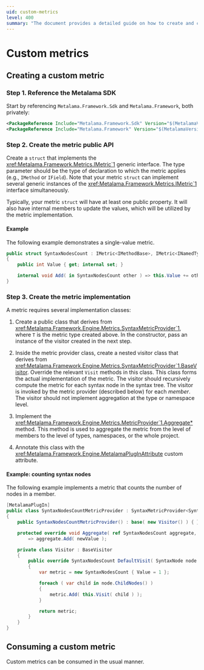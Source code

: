 ```yaml
---
uid: custom-metrics
level: 400
summary: "The document provides a detailed guide on how to create and consume custom metrics using the Metalama SDK, including steps on referencing the SDK, creating the metric public API, and implementing the metric."
---
```


# Custom metrics

## Creating a custom metric

### Step 1. Reference the Metalama SDK

Start by referencing `Metalama.Framework.Sdk` and `Metalama.Framework`, both privately:

```xml
<PackageReference Include="Metalama.Framework.Sdk" Version="$(MetalamaVersion)" PrivateAssets="all" />
<PackageReference Include="Metalama.Framework" Version="$(MetalamaVersion)" PrivateAssets="all" />
```

### Step 2. Create the metric public API

Create a `struct` that implements the <xref:Metalama.Framework.Metrics.IMetric`1> generic interface. The type parameter should be the type of declaration to which the metric applies (e.g., `IMethod` or `IField`). Note that your metric `struct` can implement several generic instances of the <xref:Metalama.Framework.Metrics.IMetric`1> interface simultaneously.

Typically, your metric `struct` will have at least one public property. It will also have internal members to update the values, which will be utilized by the metric implementation.

#### Example

The following example demonstrates a single-value metric.

```cs
public struct SyntaxNodesCount : IMetric<IMethodBase>, IMetric<INamedType>, IMetric<INamespace>, IMetric<ICompilation>
{
    public int Value { get; internal set; }

    internal void Add( in SyntaxNodesCount other ) => this.Value += other.Value;
}
```

### Step 3. Create the metric implementation

A metric requires several implementation classes:

1. Create a public class that derives from <xref:Metalama.Framework.Engine.Metrics.SyntaxMetricProvider`1>, where `T` is the metric type created above. In the constructor, pass an instance of the visitor created in the next step.

2. Inside the metric provider class, create a nested visitor class that derives from <xref:Metalama.Framework.Engine.Metrics.SyntaxMetricProvider`1.BaseVisitor>. Override the relevant `Visit` methods in this class. This class forms the actual implementation of the metric. The visitor should recursively compute the metric for each syntax node in the syntax tree. The visitor is invoked by the metric provider (described below) for each _member_. The visitor should not implement aggregation at the type or namespace level.

3. Implement the <xref:Metalama.Framework.Engine.Metrics.MetricProvider`1.Aggregate*> method. This method is used to aggregate the metric from the level of members to the level of types, namespaces, or the whole project.

4. Annotate this class with the <xref:Metalama.Framework.Engine.MetalamaPlugInAttribute> custom attribute.

#### Example: counting syntax nodes

The following example implements a metric that counts the number of nodes in a member.

```cs
[MetalamaPlugIn]
public class SyntaxNodesCountMetricProvider : SyntaxMetricProvider<SyntaxNodesCount>
{
    public SyntaxNodesCountMetricProvider() : base( new Visitor() ) { }

    protected override void Aggregate( ref SyntaxNodesCount aggregate, in SyntaxNodesCount newValue )
        => aggregate.Add( newValue );

    private class Visitor : BaseVisitor
    {
        public override SyntaxNodesCount DefaultVisit( SyntaxNode node )
        {
            var metric = new SyntaxNodesCount { Value = 1 };

            foreach ( var child in node.ChildNodes() )
            {
                metric.Add( this.Visit( child ) );
            }

            return metric;
        }
    }        
}
```

## Consuming a custom metric

Custom metrics can be consumed in the usual manner.

[comment]: # (TODO: what does "as usual" mean? a link or a short explanation would be useful)

[comment]: # (TODO: Testing a custom metric)

